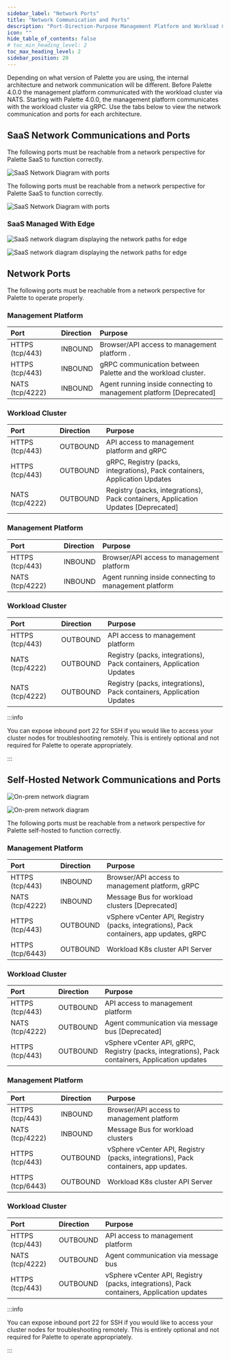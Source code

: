 ```yaml
---
sidebar_label: "Network Ports"
title: "Network Communication and Ports"
description: "Port-Direction-Purpose Management Platform and Workload Clusters"
icon: ""
hide_table_of_contents: false
# toc_min_heading_level: 2
toc_max_heading_level: 2
sidebar_position: 20
---
```


Depending on what version of Palette you are using, the internal architecture and network communication will be
different. Before Palette 4.0.0 the management platform communicated with the workload cluster via NATS. Starting with
Palette 4.0.0, the management platform communicates with the workload cluster via gRPC. Use the tabs below to view the
network communication and ports for each architecture.

## SaaS Network Communications and Ports

<Tabs groupId="architecture">
<TabItem label="gRPC" value="gRPC">

The following ports must be reachable from a network perspective for Palette SaaS to function correctly.

![SaaS Network Diagram with ports](/architecture_networking-ports_saas-network-diagram-grpc.webp "title=SaaS Network Diagram with ports")

</TabItem>

<TabItem label="NATS" value="nats">

The following ports must be reachable from a network perspective for Palette SaaS to function correctly.

![SaaS Network Diagram with ports](/architecture_networking-ports_saas-network-diagram-nats.webp "title=SaaS Network Diagram with ports")

</TabItem>

</Tabs>

### SaaS Managed With Edge

<Tabs groupId="architecture">
<TabItem label="gRPC" value="gRPC">

![SaaS network diagram displaying the network paths for edge](/architecture_networking-ports_saas-network-diagram-edge-grpc.webp)

</TabItem>

<TabItem label="NATS" value="nats">

![SaaS network diagram displaying the network paths for edge](/architecture_networking-ports_saas-network-diagram-edge-nats.webp)

</TabItem>
</Tabs>

## Network Ports

The following ports must be reachable from a network perspective for Palette to operate properly.

<Tabs groupId="architecture">
<TabItem label="gRPC" value="gRPC">

### Management Platform

| Port            | Direction | Purpose                                                             |
| :-------------- | :-------- | :------------------------------------------------------------------ |
| HTTPS (tcp/443) | INBOUND   | Browser/API access to management platform .                         |
| HTTPS (tcp/443) | INBOUND   | gRPC communication between Palette and the workload cluster.        |
| NATS (tcp/4222) | INBOUND   | Agent running inside connecting to management platform [Deprecated] |

### Workload Cluster

| Port            | Direction | Purpose                                                                           |
| :-------------- | :-------- | :-------------------------------------------------------------------------------- |
| HTTPS (tcp/443) | OUTBOUND  | API access to management platform and gRPC                                        |
| HTTPS (tcp/443) | OUTBOUND  | gRPC, Registry (packs, integrations), Pack containers, Application Updates        |
| NATS (tcp/4222) | OUTBOUND  | Registry (packs, integrations), Pack containers, Application Updates [Deprecated] |

</TabItem>

<TabItem label="NATS" value="nats">

### Management Platform

| **Port**        | **Direction** | **Purpose**                                            |
| :-------------- | :------------ | :----------------------------------------------------- |
| HTTPS (tcp/443) | INBOUND       | Browser/API access to management platform              |
| NATS (tcp/4222) | INBOUND       | Agent running inside connecting to management platform |

### Workload Cluster

| **Port**        | **Direction** | **Purpose**                                                          |
| :-------------- | :------------ | :------------------------------------------------------------------- |
| HTTPS (tcp/443) | OUTBOUND      | API access to management platform                                    |
| NATS (tcp/4222) | OUTBOUND      | Registry (packs, integrations), Pack containers, Application Updates |
| NATS (tcp/4222) | OUTBOUND      | Registry (packs, integrations), Pack containers, Application Updates |

</TabItem>
</Tabs>

:::info

You can expose inbound port 22 for SSH if you would like to access your cluster nodes for troubleshooting remotely. This
is entirely optional and not required for Palette to operate appropriately.

:::

## Self-Hosted Network Communications and Ports

<Tabs groupId="architecture">
<TabItem label="gRPC" value="gRPC">

![On-prem network diagram](/architecture_networking-ports_on_prem_network-diagram-grpc.webp)

</TabItem>

<TabItem label="NATS" value="nats">

![On-prem network diagram](/architecture_networking-ports_on_prem_network-diagram-nats.webp)

</TabItem>
</Tabs>

The following ports must be reachable from a network perspective for Palette self-hosted to function correctly.

<Tabs groupId="architecture">
<TabItem label="gRPC" value="gRPC">

### Management Platform

| **Port**         | **Direction** | **Purpose**                                                                             |
| :--------------- | :------------ | :-------------------------------------------------------------------------------------- |
| HTTPS (tcp/443)  | INBOUND       | Browser/API access to management platform, gRPC                                         |
| NATS (tcp/4222)  | INBOUND       | Message Bus for workload clusters [Deprecated]                                          |
| HTTPS (tcp/443)  | OUTBOUND      | vSphere vCenter API, Registry (packs, integrations), Pack containers, app updates, gRPC |
| HTTPS (tcp/6443) | OUTBOUND      | Workload K8s cluster API Server                                                         |

### Workload Cluster

| **Port**        | **Direction** | **Purpose**                                                                                     |
| :-------------- | :------------ | :---------------------------------------------------------------------------------------------- |
| HTTPS (tcp/443) | OUTBOUND      | API access to management platform                                                               |
| NATS (tcp/4222) | OUTBOUND      | Agent communication via message bus [Deprecated]                                                |
| HTTPS (tcp/443) | OUTBOUND      | vSphere vCenter API, gRPC, Registry (packs, integrations), Pack containers, Application updates |

</TabItem>

<TabItem label="NATS" value="nats">

### Management Platform

| **Port**         | **Direction** | **Purpose**                                                                        |
| :--------------- | :------------ | :--------------------------------------------------------------------------------- |
| HTTPS (tcp/443)  | INBOUND       | Browser/API access to management platform                                          |
| NATS (tcp/4222)  | INBOUND       | Message Bus for workload clusters                                                  |
| HTTPS (tcp/443)  | OUTBOUND      | vSphere vCenter API, Registry (packs, integrations), Pack containers, app updates. |
| HTTPS (tcp/6443) | OUTBOUND      | Workload K8s cluster API Server                                                    |

### Workload Cluster

| **Port**        | **Direction** | **Purpose**                                                                               |
| :-------------- | :------------ | :---------------------------------------------------------------------------------------- |
| HTTPS (tcp/443) | OUTBOUND      | API access to management platform                                                         |
| NATS (tcp/4222) | OUTBOUND      | Agent communication via message bus                                                       |
| HTTPS (tcp/443) | OUTBOUND      | vSphere vCenter API, Registry (packs, integrations), Pack containers, Application updates |

</TabItem>
</Tabs>

:::info

You can expose inbound port 22 for SSH if you would like to access your cluster nodes for troubleshooting remotely. This
is entirely optional and not required for Palette to operate appropriately.

:::
